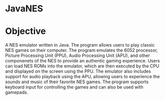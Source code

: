 # JavaNES

# Objective
A NES emulator written in Java. The program allows users to play classic NES games on their computer. The program emulates the 6052 processor, Picture Processing Unit (PPU), Audio Processing Unit (APU), and other componenets of the NES to provide an authentic gaming experience. Users can load NES ROMs into the emulator, which are then executed by the CPU and displayed on the screen using the PPU. The emulator also includes support for audio playback using the APU, allowing users to experience the sounds and music of their favorite NES games. The program supports keyboard input for controlling the games and can also be used with gamepads. 
